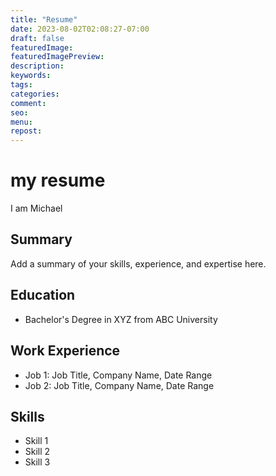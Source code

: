 ```yaml
---
title: "Resume"
date: 2023-08-02T02:08:27-07:00
draft: false
featuredImage:
featuredImagePreview: 
description:
keywords:
tags: 
categories: 
comment:
seo:
menu:
repost:
---
```


# my resume
I am Michael

## Summary

Add a summary of your skills, experience, and expertise here.

## Education

- Bachelor's Degree in XYZ from ABC University

## Work Experience

- Job 1: Job Title, Company Name, Date Range
- Job 2: Job Title, Company Name, Date Range

## Skills

- Skill 1
- Skill 2
- Skill 3